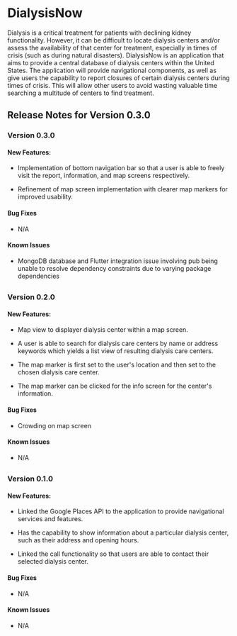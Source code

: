 # DialysisNow

Dialysis is a critical treatment for patients with declining kidney functionality. However, it can be difficult
to locate dialysis centers and/or assess the availability of that center for treatment, especially in times of crisis 
(such as during natural disasters). 
DialysisNow is an application that aims to provide a central database of
dialysis centers within the United States.
The application will provide navigational components, as well as give
users the capability to report closures of certain dialysis centers
during times of crisis. This will allow other users to avoid wasting
valuable time searching a multitude of centers to find treatment.

## Release Notes for Version 0.3.0

### Version 0.3.0
#### New Features:
* Implementation of bottom navigation bar so that a user is able to freely visit the report, information, and map screens respectively.

* Refinement of map screen implementation with clearer map markers for improved usability. 

#### Bug Fixes
* N/A

#### Known Issues
* MongoDB database and Flutter integration issue involving pub being unable to resolve dependency constraints due to varying package dependencies

##

### Version 0.2.0
#### New Features:
* Map view to displayer dialysis center within a map screen.

* A user is able to search for dialysis care centers by name or address keywords which yields a list view of resulting dialysis care centers.

* The map marker is first set to the user's location and then set to the chosen dialysis care center.

* The map marker can be clicked for the info screen for the center's information.

#### Bug Fixes
* Crowding on map screen

#### Known Issues
* N/A

##

### Version 0.1.0
#### New Features:
* Linked the Google Places API to the application to provide
  navigational services and features.

* Has the capability to show information about a particular
  dialysis center, such as their address and opening hours.

* Linked the call functionality so that users are able to contact
  their selected dialysis center.

#### Bug Fixes
* N/A

#### Known Issues
* N/A
